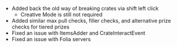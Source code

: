 - Added back the old way of breaking crates via shift left click
  - Creative Mode is still not required
- Added similar max pull checks, filler checks, and alternative prize checks for tiered prizes
- Fixed an issue with ItemsAdder and CrateInteractEvent
- Fixed an issue with Folia servers